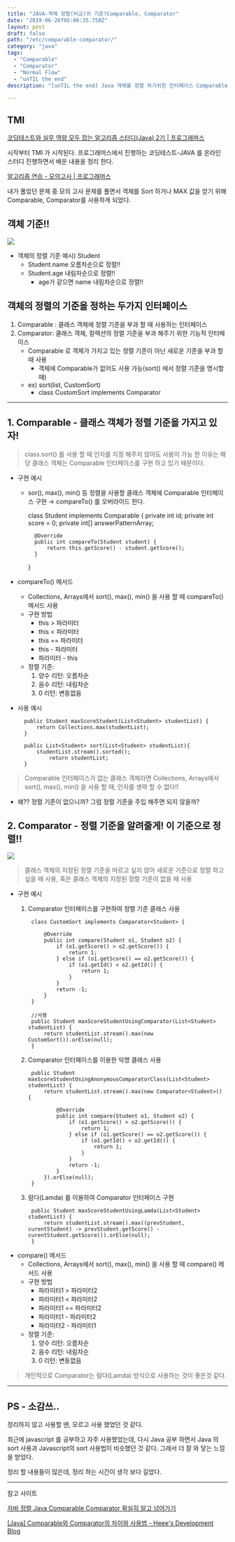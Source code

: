 ```yaml
---
title: "JAVA-객체 정렬(비교)의 기준?Comparable, Comparator"
date: "2019-06-26T05:06:35.750Z"
layout: post
draft: false
path: "/etc/comparable-comparator/"
category: "java"
tags:
  - "Comparable"
  - "Comparator"
  - "Normal Flow"
  - "unTIL the end"
description: "[unTIL the end] Java 객체를 정렬 하기위한 인터페이스 Comparable, Comparator 정리"

---
```


## TMI

[코딩테스트와 실무 역량 모두 잡는 알고리즘 스터디(Java) 2기 | 프로그래머스](https://programmers.co.kr/learn/courses/10004)

시작부터 TMI 가 시작된다. 프로그래머스에서 진행하는 코딩테스트-JAVA 를 온라인 스터디 진행하면서 배운 내용을 정리 한다. 

[알고리즘 연습 - 모의고사 | 프로그래머스](https://programmers.co.kr/learn/courses/30/lessons/42840)

내가 풀었던 문제 중 모의 고사 문제를 풀면서 객체를 Sort 하거나 MAX 값을 얻기 위해 Comparable, Comparator를 사용하게 되었다.

## 객체 **기준!!**

![](Untitled-6e740739-1d83-497d-8be2-d0f841e5b809.png)

- 객체의 정렬 기준 예시) Student
    - Student.name 오름차순으로 정렬!!
    - Student.age 내림차순으로 정렬!!
        - age가 같으면 name 내림차순으로 정렬!!

## 객체의 정렬의 기준을 정하는 두가지 인터페이스

1. Comparable : 클래스 객체에 정렬 기준을 부과 할 때 사용하는 인터페이스
2. Comparator: 클래스 객체, 컬렉션의 정렬 기준을 부과 해주기 위한 기능적 인터페이스
    - Comparable 로 객체가 가지고 있는 정렬 기준이 아닌 새로운 기준을 부과 할때 사용
        - 객체에 Comparable가 없어도 사용 가능(sort() 에서 정렬 기준을 명시할때)
    - ex) sort(list, CustomSort)
        - class CustomSort implements Comparator<CustomSort>

---

## 1. Comparable - 클래스 객체가 정렬 기준을 가지고 있자!

> class.sort() 를 사용 할 때 인자를 지정 해주지 않아도 사용이 가능 한 이유는 해당 클래스 객체는 Comparable 인터페이스를 구현 하고 있기 때문이다.

- 구현 예시
    - sor(), max(), min() 등 정렬을 사용할 클래스 객체에 Comparable 인터페이스 구현 → compareTo() 를 오버라이드 한다.


        class Student implements Comparable<Student> {
            private int id;
            private int score = 0;
            private int[] answerPatternArray;
        
            @Override
            public int compareTo(Student student) {
                return this.getScore() - student.getScore();
            }
        }

- compareTo() 메서드
    - Collections, Arrays에서 sort(), max(), min() 을 사용 할 때 compareTo() 메서드 사용
    - 구현 방법
        - this > 파라미터
        - this < 파라미터
        - this == 파라미터
        - this - 파라미터
        - 파라미터 - this
    - 정렬 기준:
        1. 양수 리턴: 오름차순
        2. 음수 리턴: 내림차순
        3. 0 리턴: 변동없음
- 사용 예시

        public Student maxScoreStudent(List<Student> studentList) {
            return Collections.max(studentList);
        }

        public List<Student> sort(List<Student> studentList){
            studentList.stream().sorted();
        		return studentList;
        }

> Comparable 인터페이스가 없는 클래스 객체라면 Collections, Arrays에서 sort(), max(), min() 을 사용 할 때, 인자를 생략 할 수 없다!!

- 왜?? 정렬 기준이 없으니까? 그럼 정렬 기준을 주입 해주면 되지 않을까?

## 2. Comparator - 정렬 기준을 알려줄게! 이 기준으로 정렬!!

![](Untitled-6e740739-1d83-497d-8be2-d0f841e5b809.png)

> 클래스 객체의 지정된 정렬 기준을 따르고 싶지 않아 새로운 기준으로 정렬 하고 싶을 때 사용, 혹은 클래스 객체의 지정된 정렬 기준이 없을 때 사용

- 구현 예시
    1. Comparator 인터페이스를 구현하여 정렬 기준 클래스 사용

            class CustomSort implements Comparator<Student> {
            
                @Override
                public int compare(Student o1, Student o2) {
                    if (o1.getScore() > o2.getScore()) {
                        return 1;
                    } else if (o1.getScore() == o2.getScore()) {
                        if (o1.getId() < o2.getId()) {
                            return 1;
                        }
                    }
                    return -1;
                }
            }
            
            //사용
            public Student maxScoreStudentUsingComparator(List<Student> studentList) {
                return studentList.stream().max(new CustomSort()).orElse(null);
            }

    2. Comparator 인터페이스를 이용한 익명 클래스 사용

            public Student maxScoreStudentUsingAnonymousComparatorClass(List<Student> studentList) {
                return studentList.stream().max(new Comparator<Student>() {
            
                    @Override
                    public int compare(Student o1, Student o2) {
                        if (o1.getScore() > o2.getScore()) {
                            return 1;
                        } else if (o1.getScore() == o2.getScore()) {
                            if (o1.getId() < o2.getId()) {
                                return 1;
                            }
                        }
                        return -1;
                    }
                }).orElse(null);
            }

    3. 람다(Lamda) 를 이용하여 Comparator 인터페이스 구현

            public Student maxScoreStudentUsingLamda(List<Student> studentList) {
                return studentList.stream().max((prevStudent, curentStudent) -> prevStudent.getScore() - curentStudent.getScore()).orElse(null);
            }

- compare() 메서드
    - Collections, Arrays에서 sort(), max(), min() 을 사용 할 때 compare() 메서드 사용
    - 구현 방법
        - 파라미터1 > 파라미터2
        - 파라미터1 < 파라미터2
        - 파라미터1 == 파라미터2
        - 파라미터1 - 파라미터2
        - 파라미터2 - 파라미터1
    - 정렬 기준:
        1. 양수 리턴: 오름차순
        2. 음수 리턴: 내림차순
        3. 0 리턴: 변동없음

> 개인적으로 Comparator는 람다(Lamda) 방식으로 사용하는 것이 좋은것 같다.

---

## PS - 소감쓰..

정리하지 않고 사용할 땐, 모르고 사용 했었던 것 같다.

최근에 javascript 를 공부하고 자주 사용했었는데, 다시 Java 공부 하면서 Java 의 sort 사용과 Javascript의 sort 사용법이 비슷했던 것 같다. 그래서 더 잘 와 닿는 느낌을 받았다.

정리 할 내용들이 많은데, 정리 하는 시간이 생각 보다 길었다.

---

참고 사이트

[자바 정렬 Java Comparable Comparator 확실히 알고 넘어가기](https://cwondev.tistory.com/15)

[[Java] Comparable와 Comparator의 차이와 사용법 - Heee's Development Blog](https://gmlwjd9405.github.io/2018/09/06/java-comparable-and-comparator.html)